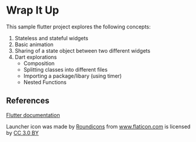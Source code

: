 # Wrap It Up

This sample flutter project explores the following concepts:

1. Stateless and stateful widgets
2. Basic animation
3. Sharing of a state object between two different widgets 
4. Dart explorations
   * Composition
   * Splitting classes into different files
   * Importing a package/libary (using timer)
   * Nested Functions


## References
[Flutter documentation](http://flutter.io/)

<div>Launcher icon was made by <a href="https://www.flaticon.com/authors/roundicons" title="Roundicons">Roundicons</a> from <a href="https://www.flaticon.com/" title="Flaticon">www.flaticon.com</a> is licensed by <a href="http://creativecommons.org/licenses/by/3.0/" title="Creative Commons BY 3.0" target="_blank">CC 3.0 BY</a></div>